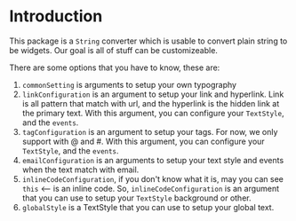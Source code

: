 # Introduction

This package is a `String` converter which is usable to convert plain string to be widgets.
Our goal is all of stuff can be customizeable.



There are some options that you have to know, these are:

1. `commonSetting` is arguments to setup your own typography
2. `linkConfiguration` is an argument to setup your link and hyperlink. Link is all pattern that match with url, and the hyperlink is the hidden link at the primary text. With this argument, you can configure your `TextStyle`, and the `events`.
3. `tagConfiguration` is an argument to setup your tags. For now, we only support with @ and #.  With this argument, you can configure your `TextStyle`, and the `events`.
4. `emailConfiguration` is an arguments to setup your text style and events when the text match with email.
5. `inlineCodeConfiguration`, if you don't know what it is, may you can see `this` <-- is an inline code. So, `inlineCodeConfiguration` is an argument that you can use to setup your `TextStyle` background or other.
6. `globalStyle` is a TextStyle that you can use to setup your global text.


